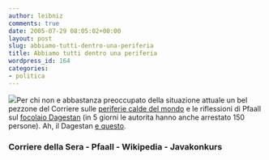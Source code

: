 ```yaml
---
author: leibniz
comments: true
date: 2005-07-29 08:05:02+00:00
layout: post
slug: abbiamo-tutti-dentro-una-periferia
title: Abbiamo tutti dentro una periferia
wordpress_id: 164
categories:
- politica
---
```


![](http://www.javakonkurs.ru/img/darts.gif)Per chi non e abbastanza preoccupato della situazione attuale un bel pezzone del Corriere sulle [periferie calde del mondo](http://www.corriere.it/Primo_Piano/Documento/2005/07_Luglio/27/ottaway.shtml) e le riflessioni di Pfaall sul [focolaio Dagestan](http://www.pfaall.com/articoli/1037/dagestan) (in 5 giorni le autorita hanno anche arrestato 150 persone). Ah, il Dagestan [e questo](http://en.wikipedia.org/wiki/Dagestan).  



### Corriere della Sera - Pfaall - Wikipedia - Javakonkurs  


